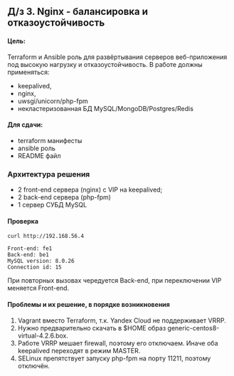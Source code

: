 ## Д/з 3. Nginx - балансировка и отказоустойчивость

#### Цель:
Terraform и Ansible роль для развёртывания серверов веб-приложения под высокую нагрузку и отказоустойчивость.
В работе должны применяться:
* keepalived,
* nginx,
* uwsgi/unicorn/php-fpm
* некластеризованная БД MySQL/MongoDB/Postgres/Redis

#### Для сдачи:
* terraform манифесты
* ansible роль
* README файл

### Архитектура решения
* 2 front-end сервера (nginx) с VIP на keepalived;
* 2 back-end сервера (php-fpm)
* 1 сервер СУБД MySQL

#### Проверка
`curl http://192.168.56.4`
```
Front-end: fe1
Back-end: be1
MySQL version: 8.0.26
Connection id: 15
```

При повторных вызовах чередуется Back-end, при переключении VIP меняется Front-end.

#### Проблемы и их решение, в порядке возникновения
1. Vagrant вместо Terraform, т.к. Yandex Cloud не поддерживает VRRP.
2. Нужно предварительно скачать в $HOME образ generic-centos8-virtual-4.2.6.box.
3. Работе VRRP мешает firewall, поэтому его отключаем. Иначе оба keepalived переходят в режим MASTER.
4. SELinux препятствует запуску php-fpm на порту 11211, поэтому отключён.
